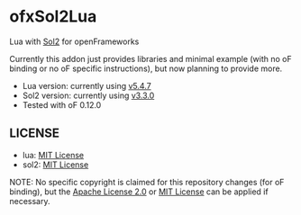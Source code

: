 # ofxSol2Lua

Lua with [Sol2](https://github.com/ThePhD/sol2) for openFrameworks

Currently this addon just provides libraries and minimal example (with no oF binding or no oF specific instructions), but now planning to provide more.

- Lua version: currently using [v5.4.7](https://github.com/lua/lua/tree/v5.4.7)
- Sol2 version: currently using [v3.3.0](https://github.com/ThePhD/sol2/releases/tag/v3.3.0)
- Tested with oF 0.12.0

## LICENSE

- lua: [MIT License](https://www.lua.org/license.html)
- sol2: [MIT License](https://github.com/ThePhD/sol2/blob/develop/LICENSE.txt)

NOTE: No specific copyright is claimed for this repository changes (for oF binding), but the [Apache License 2.0](LICENSE_APACHE) or [MIT License](LICENSE_MIT) can be applied if necessary.